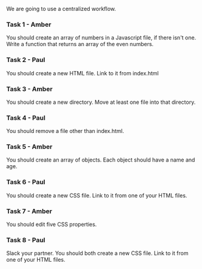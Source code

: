 We are going to use a centralized workflow.

### Task 1 - Amber
You should create an array of numbers in a Javascript file, if there isn't one. Write a function that returns an array of the even numbers.

### Task 2 - Paul
You should create a new HTML file. Link to it from index.html

### Task 3 - Amber
You should create a new directory. Move at least one file into that directory.

### Task 4 - Paul
You should remove a file other than index.html.

### Task 5 - Amber
You should create an array of objects. Each object should have a name and age.

### Task 6 - Paul
You should create a new CSS file. Link to it from one of your HTML files.

### Task 7 - Amber
You should edit five CSS properties.

### Task 8 - Paul
Slack your partner. You should both create a new CSS file. Link to it from one of your HTML files.
